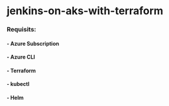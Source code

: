 # jenkins-on-aks-with-terraform

### Requisits:
#### - Azure Subscription
#### - Azure CLI
#### - Terraform
#### - kubectl
#### - Helm